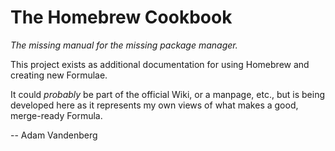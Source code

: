 # The Homebrew Cookbook

*The missing manual for the missing package manager.*

This project exists as additional documentation for using Homebrew and
creating new Formulae.

It could *probably* be part of the official Wiki, or a manpage, etc.,
but is being developed here as it represents my own views of what makes
a good, merge-ready Formula.

-- Adam Vandenberg
